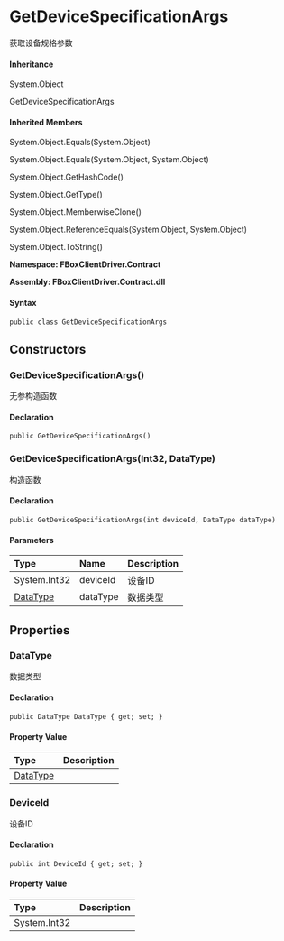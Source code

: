# GetDeviceSpecificationArgs

获取设备规格参数

#### Inheritance

System.Object

GetDeviceSpecificationArgs

#### Inherited Members

System.Object.Equals\(System.Object\)

System.Object.Equals\(System.Object, System.Object\)

System.Object.GetHashCode\(\)

System.Object.GetType\(\)

System.Object.MemberwiseClone\(\)

System.Object.ReferenceEquals\(System.Object, System.Object\)

System.Object.ToString\(\)

**Namespace: FBoxClientDriver.Contract**

**Assembly: FBoxClientDriver.Contract.dll**

#### Syntax <a id="FBoxClientDriver_Contract_GetDeviceSpecificationArgs_syntax"></a>

```text
public class GetDeviceSpecificationArgs
```

## Constructors <a id="constructors"></a>

### GetDeviceSpecificationArgs\(\) <a id="FBoxClientDriver_Contract_GetDeviceSpecificationArgs__ctor"></a>

无参构造函数

#### Declaration

```text
public GetDeviceSpecificationArgs()
```

### GetDeviceSpecificationArgs\(Int32, DataType\) <a id="FBoxClientDriver_Contract_GetDeviceSpecificationArgs__ctor_System_Int32_FBoxClientDriver_Contract_DataType_"></a>

构造函数

#### Declaration

```text
public GetDeviceSpecificationArgs(int deviceId, DataType dataType)
```

#### Parameters

| Type | Name | Description |
| :--- | :--- | :--- |
| System.Int32 | deviceId | 设备ID |
| [DataType](https://docs.flexem.net/fbox/zh-cn/sdk/FBoxClientDriver.Contract.DataType.html) | dataType | 数据类型 |

## Properties <a id="properties"></a>

### DataType <a id="FBoxClientDriver_Contract_GetDeviceSpecificationArgs_DataType"></a>

数据类型

#### Declaration

```text
public DataType DataType { get; set; }
```

#### Property Value

| Type | Description |
| :--- | :--- |
| [DataType](https://docs.flexem.net/fbox/zh-cn/sdk/FBoxClientDriver.Contract.DataType.html) |  |

### DeviceId <a id="FBoxClientDriver_Contract_GetDeviceSpecificationArgs_DeviceId"></a>

设备ID

#### Declaration

```text
public int DeviceId { get; set; }
```

#### Property Value

| Type | Description |
| :--- | :--- |
| System.Int32 |  |

